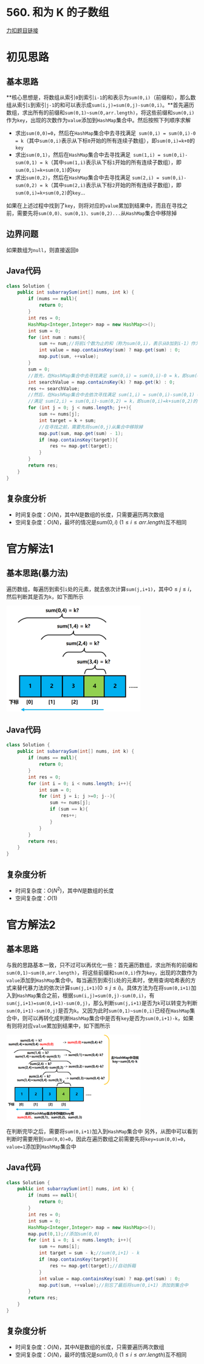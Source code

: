 # 560. 和为 K 的子数组

[力扣题目链接](https://leetcode-cn.com/problems/subarray-sum-equals-k/)


# 初见思路

## 基本思路
**核心思想是，将数组从索引`0`到索引`i-1`的和表示为`sum(0,i)`（前缀和），那么数组从索引`i`到索引`j-1`的和可以表示成`sum(i,j)=sum(0,j)-sum(0,i)`。**首先遍历数组，求出所有的前缀和`sum(0,1)~sum(0,arr.length)`，将这些前缀和`sum(0,i)`作为`key`，出现的次数作为`value`添加到`HashMap`集合中。然后按照下列顺序求解
- 求出`sum(0,0)=0`，然后在`HashMap`集合中去寻找满足` sum(0,i) = sum(0,i)-0 = k`（其中`sum(0,i)`表示从下标`0`开始的所有连续子数组），即`sum(0,i)=k+0`的`key`
- 求出`sum(0,1)`，然后在`HashMap`集合中去寻找满足` sum(1,i) = sum(0,i)-sum(0,1) = k`（其中`sum(1,i)`表示从下标`1`开始的所有连续子数组），即`sum(0,i)=k+sum(0,1)`的`key`
- 求出`sum(0,2)`，然后在`HashMap`集合中去寻找满足 `sum(2,i) = sum(0,i)-sum(0,2) = k`（其中`sum(2,i)`表示从下标`2`开始的所有连续子数组），即`sum(0,i)=k+sum(0,2)`的`key`...

如果在上述过程中找到了`key`，则将对应的`value`累加到结果中，而且在寻找之前，需要先将`sum(0,0)、sum(0,1)、sum(0,2)...`从`HashMap`集合中移除掉

## 边界问题

如果数组为`null`，则直接返回`0`




## Java代码
```java
class Solution {
    public int subarraySum(int[] nums, int k) {
        if (nums == null){
            return 0;
        }
        int res = 0;
        HashMap<Integer,Integer> map = new HashMap<>();
        int sum = 0;
        for (int num : nums){
            sum += num;//将前i个数为止的和（称为sum(0,i)，表示从0加到i-1）作为key添加到集合中
            int value = map.containsKey(sum) ? map.get(sum) : 0;
            map.put(sum, ++value);
        }
        sum = 0;
        //首先，在HashMap集合中去寻找满足 sum(0,i) = sum(0,i)-0 = k，即sum(0,i)=k+0的key
        int searchValue = map.containsKey(k) ? map.get(k) : 0;
        res += searchValue;
        //然后，在HashMap集合中去依次寻找满足 sum(1,i) = sum(0,i)-sum(0,1) = k，即sum(0,i)=k+sum(0,1)的key
        //满足 sum(2,i) = sum(0,i)-sum(0,2) = k，即sum(0,i)=k+sum(0,2)的key ...
        for (int j = 0; j < nums.length; j++){
            sum += nums[j];
            int target = k + sum;
            //在寻找之前，需要先将sum(0,j)从集合中移除掉
            map.put(sum, map.get(sum) - 1);
            if (map.containsKey(target)){
                res += map.get(target);
            }
        }
        return res;
    }
}
```

## 复杂度分析
- 时间复杂度：$O(N)$，其中$N$是数组的长度，只需要遍历两次数组
- 空间复杂度：$O(N)$，最坏的情况是$sum(0,i)\ (1 \le i \le arr.length)$互不相同

# 官方解法1
## 基本思路(暴力法)
遍历数组，每遍历到索引`i`处的元素，就去依次计算`sum(j,i+1)`，其中$0 \le j \le i$，然后判断其是否为`k`，如下图所示

<img src="../Pictures/560. 和为 K 的子数组.png" width="70%"/>

## Java代码
```java
class Solution {
    public int subarraySum(int[] nums, int k) {
        if (nums == null){
            return 0;
        }
        int res = 0;
        for (int i = 0; i < nums.length; i++){
            int sum = 0;
            for (int j = i; j >=0; j--){
                sum += nums[j];
                if (sum == k){
                    res++;
                }
            }
        }
        return res;
    }
}
```

## 复杂度分析
- 时间复杂度：$O(N^{2})$，其中$N$是数组的长度
- 空间复杂度：$O(1)$

# 官方解法2
## 基本思路
与我的思路基本一致，只不过可以再优化一些：首先遍历数组，求出所有的前缀和`sum(0,1)~sum(0,arr.length)`，将这些前缀和`sum(0,i)`作为`key`，出现的次数作为`value`添加到`HashMap`集合中。每当遍历到索引`i`处的元素时，使用查询哈希表的方式来替代暴力法的依次计算`sum(j,i+1)`$(0 \le j \le i)$。具体方法为在将`sum(0,i+1)`加入到`HashMap`集合之前，根据`sum(i,j)=sum(0,j)-sum(0,i)`，有`sum(j,i+1)=sum(0,i+1)-sum(0,j)`，那么判断`sum(j,i+1)`是否为`k`可以转变为判断`sum(0,i+1)-sum(0,j)`是否为`k`。又因为此时`sum(0,1)~sum(0,i)`已经在`HashMap`集合中，则可以再转化成判断`HashMap`集合中是否有`key`是否为`sum(0,i+1)-k`，如果有则将对应`value`累加到结果中，如下图所示

<img src="../Pictures/560. 和为 K 的子数组02.png" width="70%"/>

在判断完毕之后，需要将`sum(0,i+1)`加入到`HashMap`集合中
另外，从图中可以看到判断时需要用到`sum(0,0)=0`，因此在遍历数组之前需要先将`key=sum(0,0)=0`，`value=1`添加到`HashMap`集合中

## Java代码
```java
class Solution {
    public int subarraySum(int[] nums, int k) {
        if (nums == null){
            return 0;
        }
        int res = 0;
        int sum = 0;
        HashMap<Integer,Integer> map = new HashMap<>();
        map.put(0,1);//添加sum(0,0)
        for (int i = 0; i < nums.length; i++){
            sum += nums[i];
            int target = sum - k;//sum(0,i+1) - k
            if (map.containsKey(target)){
                res += map.get(target);//自动拆箱
            }
            int value = map.containsKey(sum) ? map.get(sum) : 0;
            map.put(sum, ++value);//别忘了最后将sum(0,i+1) 添加到集合中
        }
        return res;
    }
}
```

## 复杂度分析
- 时间复杂度：$O(N)$，其中$N$是数组的长度，只需要遍历两次数组
- 空间复杂度：$O(N)$，最坏的情况是$sum(0,i)\ (1 \le i \le arr.length)$互不相同